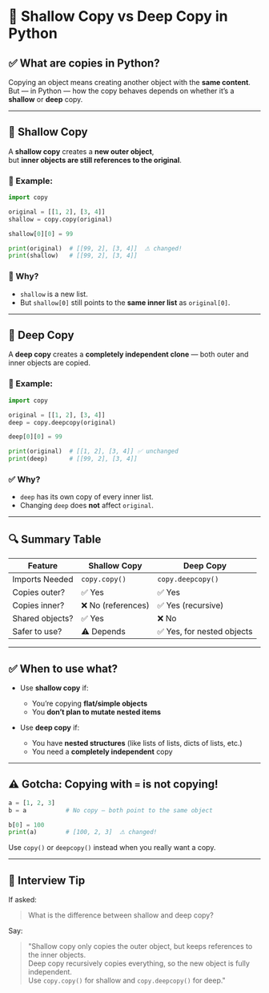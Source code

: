 # 🧠 Shallow Copy vs Deep Copy in Python

## ✅ What are copies in Python?

Copying an object means creating another object with the **same content**.  
But — in Python — how the copy behaves depends on whether it’s a **shallow** or **deep** copy.

---

## 🔹 Shallow Copy

A **shallow copy** creates a **new outer object**,  
but **inner objects are still references to the original**.

### 📌 Example:

```python
import copy

original = [[1, 2], [3, 4]]
shallow = copy.copy(original)

shallow[0][0] = 99

print(original)  # [[99, 2], [3, 4]]  ⚠ changed!
print(shallow)   # [[99, 2], [3, 4]]
```

### 🧠 Why?
- `shallow` is a new list.
- But `shallow[0]` still points to the **same inner list** as `original[0]`.

---

## 🔹 Deep Copy

A **deep copy** creates a **completely independent clone** — both outer and inner objects are copied.

### 📌 Example:

```python
import copy

original = [[1, 2], [3, 4]]
deep = copy.deepcopy(original)

deep[0][0] = 99

print(original)  # [[1, 2], [3, 4]] ✅ unchanged
print(deep)      # [[99, 2], [3, 4]]
```

### ✅ Why?
- `deep` has its own copy of every inner list.
- Changing `deep` does **not** affect `original`.

---

## 🔍 Summary Table

| Feature         | Shallow Copy             | Deep Copy                  |
|-----------------|--------------------------|----------------------------|
| Imports Needed  | `copy.copy()`            | `copy.deepcopy()`          |
| Copies outer?   | ✅ Yes                    | ✅ Yes                      |
| Copies inner?   | ❌ No (references)        | ✅ Yes (recursive)          |
| Shared objects? | ✅ Yes                    | ❌ No                       |
| Safer to use?   | ⚠ Depends                | ✅ Yes, for nested objects  |

---

## ✅ When to use what?

- Use **shallow copy** if:
  - You’re copying **flat/simple objects**
  - You **don’t plan to mutate nested items**

- Use **deep copy** if:
  - You have **nested structures** (like lists of lists, dicts of lists, etc.)
  - You need a **completely independent** copy

---

## ⚠ Gotcha: Copying with `=` is not copying!

```python
a = [1, 2, 3]
b = a           # No copy — both point to the same object

b[0] = 100
print(a)        # [100, 2, 3]  ⚠ changed!
```

Use `copy()` or `deepcopy()` instead when you really want a copy.

---

## 🧠 Interview Tip

If asked:
> What is the difference between shallow and deep copy?

Say:
> "Shallow copy only copies the outer object, but keeps references to the inner objects.  
> Deep copy recursively copies everything, so the new object is fully independent.  
> Use `copy.copy()` for shallow and `copy.deepcopy()` for deep."

